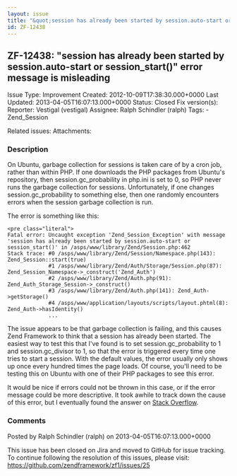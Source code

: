 ```yaml
---
layout: issue
title: "&quot;session has already been started by session.auto-start or session_start()&quot; error message is misleading"
id: ZF-12438
---
```


ZF-12438: "session has already been started by session.auto-start or session\_start()" error message is misleading
------------------------------------------------------------------------------------------------------------------

 Issue Type: Improvement Created: 2012-10-09T17:38:30.000+0000 Last Updated: 2013-04-05T16:07:13.000+0000 Status: Closed Fix version(s): 
 Reporter:  Vestigal (vestigal)  Assignee:  Ralph Schindler (ralph)  Tags: - Zend\_Session
 
 Related issues: 
 Attachments: 
### Description

On Ubuntu, garbage collection for sessions is taken care of by a cron job, rather than within PHP. If one downloads the PHP packages from Ubuntu's repository, then session.gc\_probability in php.ini is set to 0, so PHP never runs the garbage collection for sessions. Unfortunately, if one changes session.gc\_probability to something else, then one randomly encounters errors when the session garbage collection is run.

The error is something like this:

 
    <pre class="literal">
    Fatal error: Uncaught exception 'Zend_Session_Exception' with message 'session has already been started by session.auto-start or session_start()' in /asps/www/library/Zend/Session.php:462
    Stack trace: #0 /asps/www/library/Zend/Session/Namespace.php(143): Zend_Session::start(true)
                 #1 /asps/www/library/Zend/Auth/Storage/Session.php(87): Zend_Session_Namespace->_construct('Zend_Auth')
                 #2 /asps/www/library/Zend/Auth.php(91): Zend_Auth_Storage_Session->_construct()
                 #3 /asps/www/library/Zend/Auth.php(141): Zend_Auth->getStorage()
                 #4 /asps/www/application/layouts/scripts/layout.phtml(8): Zend_Auth->hasIdentity()
                 ...


The issue appears to be that garbage collection is failing, and this causes Zend Framework to think that a session has already been started. The easiest way to test this that I've found is to set session.gc\_probability to 1 and session.gc\_divisor to 1, so that the error is triggered every time one tries to start a session. With the default values, the error usually only shows up once every hundred times the page loads. Of course, you'll need to be testing this on Ubuntu with one of their PHP packages to see this error.

It would be nice if errors could not be thrown in this case, or if the error message could be more descriptive. It took awhile to track down the cause of this error, but I eventually found the answer on [Stack Overflow](http://stackoverflow.com/a/7979354/862204).

 

 

### Comments

Posted by Ralph Schindler (ralph) on 2013-04-05T16:07:13.000+0000

This issue has been closed on Jira and moved to GitHub for issue tracking. To continue following the resolution of this issues, please visit: <https://github.com/zendframework/zf1/issues/25>

 

 